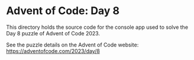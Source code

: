 # Advent of Code: Day 8

This directory holds the source code for the console app used to solve the
Day 8 puzzle of Advent of Code 2023.

See the puzzle details on the Advent of Code website: https://adventofcode.com/2023/day/8
